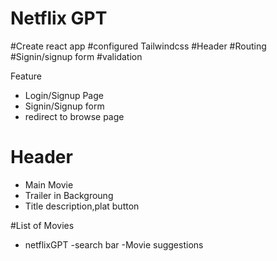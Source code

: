 # Netflix GPT
#Create react app
#configured Tailwindcss
#Header
#Routing
#Signin/signup form
#validation


Feature
- Login/Signup Page
 - Signin/Signup form
 - redirect to browse page
# Header
- Main Movie
- Trailer in Backgroung
- Title description,plat button

#List of Movies

- netflixGPT
    -search bar
    -Movie suggestions